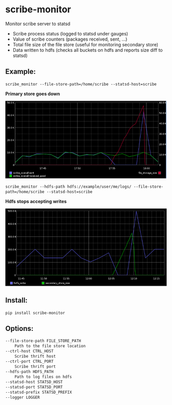 scribe-monitor
==============

Monitor scribe server to statsd

- Scribe process status (logged to statsd under gauges)
- Value of scribe counters (packages received, sent, ...)
- Total file size of the file store (useful for monitoring secondary store)
- Data written to hdfs (checks all buckets on hdfs and reports size diff to statsd)

Example:
--------

    scribe_monitor --file-store-path=/home/scribe --statsd-host=scribe

**Primary store goes down**

![Primary store goes down](/docs/upstream-down.png?raw-true")

    scribe_monitor --hdfs-path hdfs://example/user/me/logs/ --file-store-path=/home/scribe --statsd-host=scribe

**Hdfs stops accepting writes**

![Hdfs stops accepting writes](/docs/hdfs-down.png?raw-true)

Install:
--------

    pip install scribe-monitor

Options:
--------

    --file-store-path FILE_STORE_PATH
        Path to the file store location
    --ctrl-host CTRL_HOST
        Scribe thrift host
    --ctrl-port CTRL_PORT
        Scribe thrift port
    --hdfs-path HDFS_PATH
        Path to log files on hdfs
    --statsd-host STATSD_HOST
    --statsd-port STATSD_PORT
    --statsd-prefix STATSD_PREFIX
    --logger LOGGER
